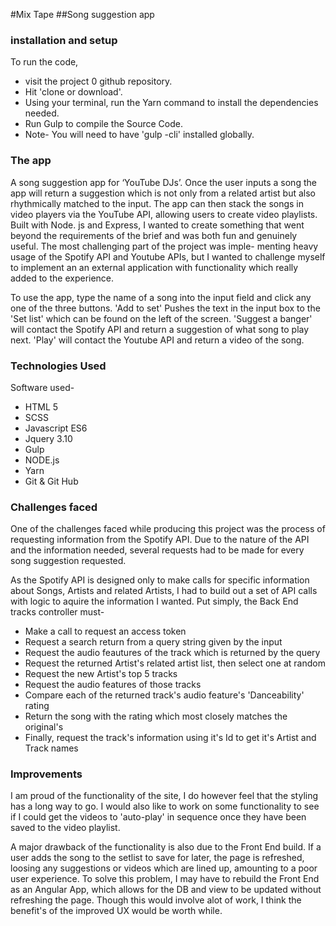#Mix Tape
##Song suggestion app
### installation and setup

To run the code,

* visit the project 0 github repository.
* Hit 'clone or download'.
* Using your terminal, run the Yarn command to install the dependencies needed.
* Run Gulp to compile the Source Code.
* Note- You will need to have 'gulp -cli' installed globally.

### The app

A song suggestion app for ‘YouTube DJs’. Once the user inputs a song the app will return a suggestion which is not only from a related artist but also rhythmically matched to the input. The app can then stack the songs in video players via the YouTube API, allowing users to create video playlists. Built with Node.js and Express, I wanted to create something that went beyond the requirements of the brief and was both fun and genuinely useful. The most challenging part of the project was imple- menting heavy usage of the Spotify API and Youtube APIs, but I wanted to challenge myself to implement an an external application with functionality which really added to the experience.

To use the app, type the name of a song into the input field and click any one of the three buttons. 'Add to set' Pushes the text in the input box to the 'Set list' which can be found on the left of the screen. 'Suggest a banger' will contact the Spotify API and return a suggestion of what song to play next. 'Play' will contact the Youtube API and return a video of the song.

### Technologies Used

Software used-

* HTML 5
* SCSS
* Javascript ES6
* Jquery 3.10
* Gulp
* NODE.js
* Yarn
* Git & Git Hub


### Challenges faced
One of the challenges faced while producing this project was the process of requesting information from the Spotify API. Due to the nature of the API and the information needed, several requests had to be made for every song suggestion requested.

As the Spotify API is designed only to make calls for specific information about Songs, Artists and related Artists, I had to build out a set of API calls with logic to aquire the information I wanted. Put simply, the Back End tracks controller must-

* Make a call to request an access token
* Request a search return from a query string given by the input
* Request the audio feautures of the track which is returned by the query
* Request the returned Artist's related artist list, then select one at random
* Request the new Artist's top 5 tracks
* Request the audio features of those tracks
* Compare each of the returned track's audio feature's 'Danceability' rating
* Return the song with the rating which most closely matches the original's
* Finally, request the track's information using it's Id to get it's Artist and Track names

### Improvements
I am proud of the functionality of the site, I do however feel that the styling has a long way to go. I would also like to work on some functionality to see if I could get the videos to 'auto-play' in sequence once they have been saved to the video playlist.

A major drawback of the functionality is also due to the Front End build. If a user adds the song to the setlist to save for later, the page is refreshed, loosing any suggestions or videos which are lined up, amounting to a poor user experience. To solve this problem, I may have to rebuild the Front End as an Angular App, which allows for the DB and view to be updated without refreshing the page. Though this would involve alot of work, I think the benefit's of the improved UX would be worth while.
